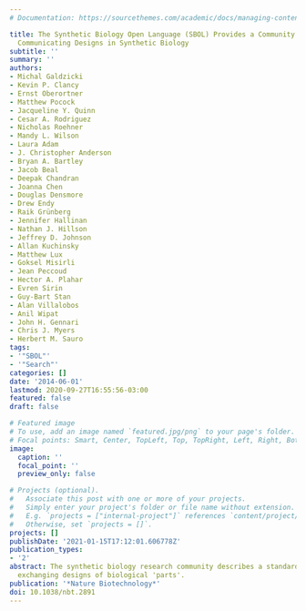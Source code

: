 ```yaml
---
# Documentation: https://sourcethemes.com/academic/docs/managing-content/

title: The Synthetic Biology Open Language (SBOL) Provides a Community Standard for
  Communicating Designs in Synthetic Biology
subtitle: ''
summary: ''
authors:
- Michal Galdzicki
- Kevin P. Clancy
- Ernst Oberortner
- Matthew Pocock
- Jacqueline Y. Quinn
- Cesar A. Rodriguez
- Nicholas Roehner
- Mandy L. Wilson
- Laura Adam
- J. Christopher Anderson
- Bryan A. Bartley
- Jacob Beal
- Deepak Chandran
- Joanna Chen
- Douglas Densmore
- Drew Endy
- Raik Grünberg
- Jennifer Hallinan
- Nathan J. Hillson
- Jeffrey D. Johnson
- Allan Kuchinsky
- Matthew Lux
- Goksel Misirli
- Jean Peccoud
- Hector A. Plahar
- Evren Sirin
- Guy-Bart Stan
- Alan Villalobos
- Anil Wipat
- John H. Gennari
- Chris J. Myers
- Herbert M. Sauro
tags:
- '"SBOL"'
- '"Search"'
categories: []
date: '2014-06-01'
lastmod: 2020-09-27T16:55:56-03:00
featured: false
draft: false

# Featured image
# To use, add an image named `featured.jpg/png` to your page's folder.
# Focal points: Smart, Center, TopLeft, Top, TopRight, Left, Right, BottomLeft, Bottom, BottomRight.
image:
  caption: ''
  focal_point: ''
  preview_only: false

# Projects (optional).
#   Associate this post with one or more of your projects.
#   Simply enter your project's folder or file name without extension.
#   E.g. `projects = ["internal-project"]` references `content/project/deep-learning/index.md`.
#   Otherwise, set `projects = []`.
projects: []
publishDate: '2021-01-15T17:12:01.606778Z'
publication_types:
- '2'
abstract: The synthetic biology research community describes a standard language for
  exchanging designs of biological 'parts'.
publication: '*Nature Biotechnology*'
doi: 10.1038/nbt.2891
---
```

